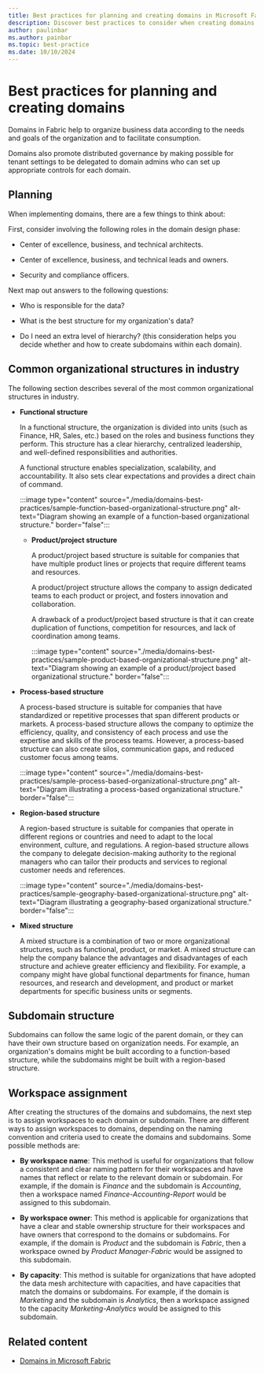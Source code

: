 ```yaml
---
title: Best practices for planning and creating domains in Microsoft Fabric
description: Discover best practices to consider when creating domains for your organization.
author: paulinbar
ms.author: painbar
ms.topic: best-practice
ms.date: 10/10/2024
---
```


# Best practices for planning and creating domains

Domains in Fabric help to organize business data according to the needs and goals of the organization and to facilitate consumption.

Domains also promote distributed governance by making possible for tenant settings to be delegated to domain admins who can set up appropriate controls for each domain.

## Planning

When implementing domains, there are a few things to think about:

First, consider involving the following roles in the domain design phase:

* Center of excellence, business, and technical architects.

* Center of excellence, business, and technical leads and owners.

* Security and compliance officers.

Next map out answers to the following questions:

* Who is responsible for the data?

* What is the best structure for my organization's data?

* Do I need an extra level of hierarchy? (this consideration helps you decide whether and how to create subdomains within each domain).

## Common organizational structures in industry

The following section describes several of the most common organizational structures in industry.

* **Functional structure**

    In a functional structure, the organization is divided into units (such as Finance, HR, Sales, etc.) based on the roles and business functions they perform. This structure has a clear hierarchy, centralized leadership, and well-defined responsibilities and authorities.

    A functional structure enables specialization, scalability, and accountability. It also sets clear expectations and provides a direct chain of command.

    :::image type="content" source="./media/domains-best-practices/sample-function-based-organizational-structure.png" alt-text="Diagram showing an example of a function-based organizational structure." border="false":::

  * **Product/project structure**

    A product/project based structure is suitable for companies that have multiple product lines or projects that require different teams and resources.

    A product/project structure allows the company to assign dedicated teams to each product or project, and fosters innovation and collaboration.

    A drawback of a product/project based structure is that it can create duplication of functions, competition for resources, and lack of coordination among teams.

    :::image type="content" source="./media/domains-best-practices/sample-product-based-organizational-structure.png" alt-text="Diagram showing an example of a product/project based organizational structure." border="false":::

* **Process-based structure**

    A process-based structure is suitable for companies that have standardized or repetitive processes that span different products or markets. A process-based structure allows the company to optimize the efficiency, quality, and consistency of each process and use the expertise and skills of the process teams. However, a process-based structure can also create silos, communication gaps, and reduced customer focus among teams.

    :::image type="content" source="./media/domains-best-practices/sample-process-based-organizational-structure.png" alt-text="Diagram illustrating a process-based organizational structure." border="false":::

* **Region-based structure**

    A region-based structure is suitable for companies that operate in different regions or countries and need to adapt to the local environment, culture, and regulations. A region-based structure allows the company to delegate decision-making authority to the regional managers who can tailor their products and services to regional customer needs and references.

    :::image type="content" source="./media/domains-best-practices/sample-geography-based-organizational-structure.png" alt-text="Diagram illustrating a geography-based organizational structure." border="false":::

* **Mixed structure**

    A mixed structure is a combination of two or more organizational structures, such as functional, product, or market. A mixed structure can help the company balance the advantages and disadvantages of each structure and achieve greater efficiency and flexibility. For example, a company might have global functional departments for finance, human resources, and research and development, and product or market departments for specific business units or segments.

## Subdomain structure

Subdomains can follow the same logic of the parent domain, or they can have their own structure based on organization needs. For example, an organization's domains might be built according to a function-based structure, while the subdomains might be built with a region-based structure.

## Workspace assignment

After creating the structures of the domains and subdomains, the next step is to assign workspaces to each domain or subdomain. There are different ways to assign workspaces to domains, depending on the naming convention and criteria used to create the domains and subdomains. Some possible methods are:

* **By workspace name**: This method is useful for organizations that follow a consistent and clear naming pattern for their workspaces and have names that reflect or relate to the relevant domain or subdomain. For example, if the domain is *Finance* and the subdomain is *Accounting*, then a workspace named *Finance-Accounting-Report* would be assigned to this subdomain.

* **By workspace owner**: This method is applicable for organizations that have a clear and stable ownership structure for their workspaces and have owners that correspond to the domains or subdomains. For example, if the domain is *Product* and the subdomain is *Fabric*, then a workspace owned by *Product Manager-Fabric* would be assigned to this subdomain.

* **By capacity**: This method is suitable for organizations that have adopted the data mesh architecture with capacities, and have capacities that match the domains or subdomains. For example, if the domain is *Marketing* and the subdomain is *Analytics*, then a workspace assigned to the capacity *Marketing-Analytics* would be assigned to this subdomain.

## Related content

* [Domains in Microsoft Fabric](./domains.md)

